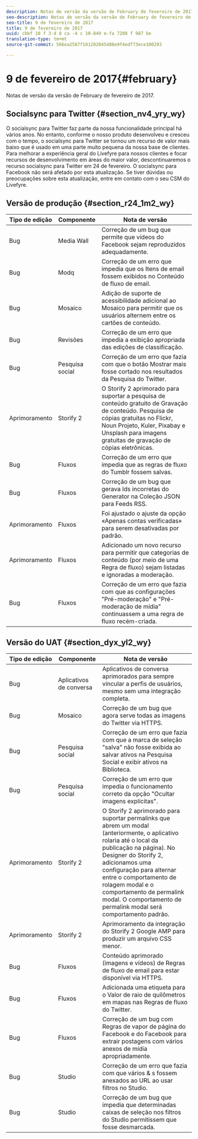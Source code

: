 ```yaml
---
description: Notas de versão da versão de February de fevereiro de 2017.
seo-description: Notas de versão da versão de February de fevereiro de 2017.
seo-title: 9 de fevereiro de 2017
title: 9 de fevereiro de 2017
uuid: cbbf 10 f 3-d 8 ca -4 c 10-849 e-fa 7208 f 987 be
translation-type: tm+mt
source-git-commit: 566ea2587f101202045488e9f4edf73ece100293

---
```



# 9 de fevereiro de 2017{#february}

Notas de versão da versão de February de fevereiro de 2017.

## Socialsync para Twitter {#section_nv4_yry_wy}

O socialsync para Twitter faz parte da nossa funcionalidade principal há vários anos. No entanto, conforme o nosso produto desenvolveu e cresceu com o tempo, o socialsync para Twitter se tornou um recurso de valor mais baixo que é usado em uma parte muito pequena da nossa base de clientes. Para melhorar a experiência geral do Livefyre para nossos clientes e focar recursos de desenvolvimento em áreas do maior valor, descontinuaremos o recurso socialsync para Twitter em 24 de fevereiro. O socialsync para Facebook não será afetado por esta atualização. Se tiver dúvidas ou preocupações sobre esta atualização, entre em contato com o seu CSM do Livefyre.

## Versão de produção {#section_r24_1m2_wy}

| Tipo de edição | Componente | Nota de versão |
|--- |--- |--- |
| Bug | Media Wall | Correção de um bug que permite que vídeos do Facebook sejam reproduzidos adequadamente. |
| Bug | Modq | Correção de um erro que impedia que os Itens de email fossem exibidos no Conteúdo de fluxo de email. |
| Bug | Mosaico | Adição de suporte de acessibilidade adicional ao Mosaico para permitir que os usuários alternem entre os cartões de conteúdo. |
| Bug | Revisões | Correção de um erro que impedia a exibição apropriada das edições de classificação. |
| Bug | Pesquisa social | Correção de um erro que fazia com que o botão Mostrar mais fosse cortado nos resultados da Pesquisa do Twitter. |
| Aprimoramento | Storify 2 | O Storify 2 aprimorado para suportar a pesquisa de conteúdo gratuito de Gravação de conteúdo. Pesquisa de cópias gratuitas no Flickr, Noun Projeto, Kuler, Pixabay e Unsplash para imagens gratuitas de gravação de cópias eletrônicas. |
| Bug | Fluxos | Correção de um erro que impedia que as regras de fluxo do Tumblr fossem salvas. |
| Bug | Fluxos | Correção de um bug que gerava Ids incorretas do Generator na Coleção JSON para Feeds RSS. |
| Aprimoramento | Fluxos | Foi ajustado o ajuste da opção «Apenas contas verificadas» para serem desativadas por padrão. |
| Aprimoramento | Fluxos | Adicionado um novo recurso para permitir que categorias de conteúdo (por meio de uma Regra de fluxo) sejam listadas e ignoradas a moderação. |
| Bug | Fluxos | Correção de um erro que fazia com que as configurações "Pré-moderação" e "Pré-moderação de mídia" continuassem a uma regra de fluxo recém-criada. |

## Versão do UAT {#section_dyx_yl2_wy}

| Tipo de edição | Componente | Nota de versão |
|--- |--- |--- |
| Bug | Aplicativos de conversa | Aplicativos de conversa aprimorados para sempre vincular a perfis de usuários, mesmo sem uma integração completa. |
| Bug | Mosaico | Correção de um bug que agora serve todas as imagens do Twitter via HTTPS. |
| Bug | Pesquisa social | Correção de um erro que fazia com que a marca de seleção "salva" não fosse exibida ao salvar ativos na Pesquisa Social e exibir ativos na Biblioteca. |
| Bug | Pesquisa social | Correção de um erro que impedia o funcionamento correto da opção "Ocultar imagens explícitas". |
| Aprimoramento | Storify 2 | O Storify 2 aprimorado para suportar permalinks que abrem um modal (anteriormente, o aplicativo rolaria até o local da publicação na página). No Designer do Storify 2, adicionamos uma configuração para alternar entre o comportamento de rolagem modal e o comportamento de permalink modal. O comportamento de permalink modal será comportamento padrão. |
| Aprimoramento | Storify 2 | Aprimoramento da integração do Storify 2 Google AMP para produzir um arquivo CSS menor. |
| Bug | Fluxos | Conteúdo aprimorado (imagens e vídeos) de Regras de fluxo de email para estar disponível via HTTPS. |
| Bug | Fluxos | Adicionada uma etiqueta para o Valor de raio de quilômetros em mapas nas Regras de fluxo do Twitter. |
| Bug | Fluxos | Correção de um bug com Regras de vapor de página do Facebook e do Facebook para extrair postagens com vários anexos de mídia apropriadamente. |
| Bug | Studio | Correção de um erro que fazia com que vários & s fossem anexados ao URL ao usar filtros no Studio. |
| Bug | Studio | Correção de um bug que impedia que determinadas caixas de seleção nos filtros do Studio permitissem que fosse desmarcada. |

